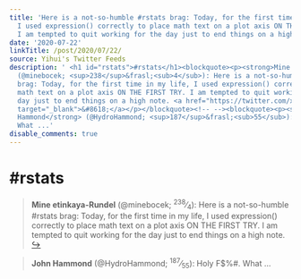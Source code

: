 ```yaml
---
title: 'Here is a not-so-humble #rstats brag: Today, for the first time in my life,
  I used expression() correctly to place math text on a plot axis ON THE FIRST TRY.
  I am tempted to quit working for the day just to end things on a high note.'
date: '2020-07-22'
linkTitle: /post/2020/07/22/
source: Yihui's Twitter Feeds
description: ' <h1 id="rstats">#rstats</h1><blockquote><p><strong>Mine etinkaya-Rundel</strong>
  (@minebocek; <sup>238</sup>&frasl;<sub>4</sub>): Here is a not-so-humble #rstats
  brag: Today, for the first time in my life, I used expression() correctly to place
  math text on a plot axis ON THE FIRST TRY. I am tempted to quit working for the
  day just to end things on a high note. <a href="https://twitter.com/xieyihui/status/1285529581622108163"
  target="_blank">&#8618;</a></p></blockquote><!-- --><blockquote><p><strong>John
  Hammond</strong> (@HydroHammond; <sup>187</sup>&frasl;<sub>55</sub>): Holy F$%#.
  What ...'
disable_comments: true
---
```

 <h1 id="rstats">#rstats</h1><blockquote><p><strong>Mine etinkaya-Rundel</strong> (@minebocek; <sup>238</sup>&frasl;<sub>4</sub>): Here is a not-so-humble #rstats brag: Today, for the first time in my life, I used expression() correctly to place math text on a plot axis ON THE FIRST TRY. I am tempted to quit working for the day just to end things on a high note. <a href="https://twitter.com/xieyihui/status/1285529581622108163" target="_blank">&#8618;</a></p></blockquote><!-- --><blockquote><p><strong>John Hammond</strong> (@HydroHammond; <sup>187</sup>&frasl;<sub>55</sub>): Holy F$%#. What ...